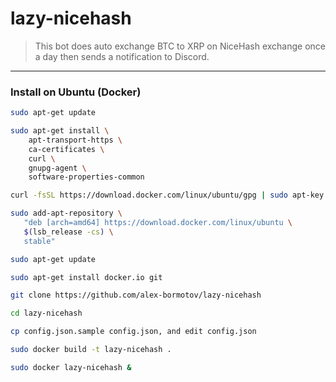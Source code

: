 # lazy-nicehash


> This bot does auto exchange BTC to XRP on NiceHash exchange once a day then sends a notification to Discord.


---

### Install on Ubuntu (Docker)

```bash
sudo apt-get update
```

```bash
sudo apt-get install \
    apt-transport-https \
    ca-certificates \
    curl \
    gnupg-agent \
    software-properties-common
```

```bash
curl -fsSL https://download.docker.com/linux/ubuntu/gpg | sudo apt-key add -
```

```bash
sudo add-apt-repository \
   "deb [arch=amd64] https://download.docker.com/linux/ubuntu \
   $(lsb_release -cs) \
   stable"
```

```bash
sudo apt-get update
```

```bash
sudo apt-get install docker.io git
```

```bash
git clone https://github.com/alex-bormotov/lazy-nicehash
```

```bash
cd lazy-nicehash
```

```bash
cp config.json.sample config.json, and edit config.json
```

```bash
sudo docker build -t lazy-nicehash .
```

```bash
sudo docker lazy-nicehash &
